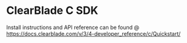 # ClearBlade C SDK

Install instructions and API reference can be found @ https://docs.clearblade.com/v/3/4-developer_reference/c/Quickstart/
